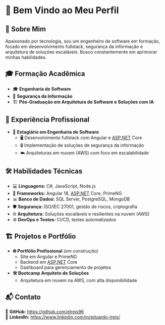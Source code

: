 <h1 class="code-line" data-line-start=0 data-line-end=1 ><a id="_Perfil_Profissional_0"></a>🚀 Bem Vindo ao Meu Perfil </h1>
<h2 class="code-line" data-line-start=2 data-line-end=3 ><a id="_Sobre_Mim_2"></a>🎯 Sobre Mim</h2>
<p class="has-line-data" data-line-start="3" data-line-end="4">Apaixonado por tecnologia, sou um engenheiro de software em formação, focado em desenvolvimento fullstack, segurança da informação e arquitetura de soluções escaláveis. Busco constantemente em aprimorar minhas habilidades.</p>
<h2 class="code-line" data-line-start=5 data-line-end=6 ><a id="_Formao_Acadmica_5"></a>🎓 Formação Acadêmica</h2>
<ul>
<li class="has-line-data" data-line-start="6" data-line-end="7">🎓 <strong>Engenharia de Software</strong></li>
<li class="has-line-data" data-line-start="7" data-line-end="8">🔐 <strong>Segurança da Informação</strong></li>
<li class="has-line-data" data-line-start="8" data-line-end="10">🏗️ <strong>Pós-Graduação em Arquitetura de Software  e Soluções com IA</strong></li>
</ul>
<h2 class="code-line" data-line-start=10 data-line-end=11 ><a id="_Experincia_Profissional_10"></a>💼 Experiência Profissional</h2>
<ul>
<li class="has-line-data" data-line-start="11" data-line-end="16">🏢 <strong>Estagiário em Engenharia de Software</strong>
<ul>
<li class="has-line-data" data-line-start="12" data-line-end="13">🖥️ Desenvolvimento fullstack com Angular e <a href="http://ASP.NET">ASP.NET</a> Core</li>
<li class="has-line-data" data-line-start="13" data-line-end="14">🔒 Implementação de soluções de segurança da informação</li>
<li class="has-line-data" data-line-start="14" data-line-end="16">☁️ Arquiteturas em nuvem (AWS) com foco em escalabilidade</li>
</ul>
</li>
</ul>
<h2 class="code-line" data-line-start=16 data-line-end=17 ><a id="_Habilidades_Tcnicas_16"></a>🛠️ Habilidades Técnicas</h2>
<ul>
<li class="has-line-data" data-line-start="17" data-line-end="18">💻 <strong>Linguagens:</strong> C#, JavaScript, Node.js</li>
<li class="has-line-data" data-line-start="18" data-line-end="19">🔧 <strong>Frameworks:</strong> Angular 18, <a href="http://ASP.NET">ASP.NET</a> Core, PrimeNG</li>
<li class="has-line-data" data-line-start="19" data-line-end="20">📊 <strong>Banco de Dados:</strong> SQL Server, PostgreSQL, MongoDB</li>
<li class="has-line-data" data-line-start="20" data-line-end="21">🛡️ <strong>Segurança:</strong> ISO/IEC 27001, gestão de riscos, criptografia</li>
<li class="has-line-data" data-line-start="21" data-line-end="22">🌐 <strong>Arquitetura:</strong> Soluções escaláveis e resilientes na nuvem (AWS)</li>
<li class="has-line-data" data-line-start="22" data-line-end="24">⚙️ <strong>DevOps e Testes:</strong> CI/CD, testes automatizados</li>
</ul>
<h2 class="code-line" data-line-start=24 data-line-end=25 ><a id="_Projetos_e_Portflio_24"></a>🏗️ Projetos e Portfólio</h2>
<ul>
<li class="has-line-data" data-line-start="25" data-line-end="29"><strong>🌐 Portfólio Profissional</strong> <em>(em construção)</em>
<ul>
<li class="has-line-data" data-line-start="26" data-line-end="27">Site em Angular e PrimeNG</li>
<li class="has-line-data" data-line-start="27" data-line-end="28">Backend em <a href="http://ASP.NET">ASP.NET</a> Core</li>
<li class="has-line-data" data-line-start="28" data-line-end="29">Dashboard para gerenciamento de projetos</li>
</ul>
</li>
<li class="has-line-data" data-line-start="29" data-line-end="32"><strong>🛠️ Bootcamp Arquiteto de Soluções</strong>
<ul>
<li class="has-line-data" data-line-start="30" data-line-end="32">Arquitetura em nuvem na AWS, com alta disponibilidade</li>
</ul>
</li>
</ul>
<h2 class="code-line" data-line-start=32 data-line-end=33 ><a id="_Contato_32"></a>📬 Contato</h2>
<p class="has-line-data" data-line-start="33" data-line-end="35">📌 <strong>GitHub:</strong> <a href="#">https://github.com/elreis96</a><br>
🔗 <strong>LinkedIn:</strong> <a href="#">https://www.linkedin.com/in/eduardo-lreis/</a></p>
